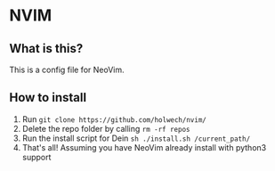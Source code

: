 # NVIM
## What is this?
This is a config file for NeoVim.

## How to install
1. Run `git clone https://github.com/holwech/nvim/`
2. Delete the repo folder by calling `rm -rf repos`
3. Run the install script for Dein `sh ./install.sh /current_path/`
4. That's all! Assuming you have NeoVim already install with python3 support
